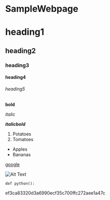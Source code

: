 # SampleWebpage
# heading1

## heading2

### heading3

#### heading4

###### heading5

**bold**

*italic*

***italicbold***

1. Potatoes
2. Tomatoes

- Apples
- Bananas

[google](https://www.google.com/)

![Alt Text](https://encrypted-tbn0.gstatic.com/images?q=tbn:ANd9GcQ72--RniDG4UsOAW_cb5DBkgqeUzb-fBiW4Q&usqp=CAU)

`def python():`

ef3ca83320d3a6990ecf35c700ffc272aee1a47c 
